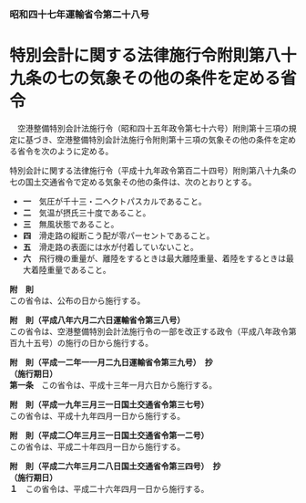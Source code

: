 ### 昭和四十七年運輸省令第二十八号  
# 特別会計に関する法律施行令附則第八十九条の七の気象その他の条件を定める省令  
　空港整備特別会計法施行令（昭和四十五年政令第七十六号）附則第十三項の規定に基づき、空港整備特別会計法施行令附則第十三項の気象その他の条件を定める省令を次のように定める。  
  
特別会計に関する法律施行令（平成十九年政令第百二十四号）附則第八十九条の七の国土交通省令で定める気象その他の条件は、次のとおりとする。  
* **一**　気圧が千十三・二ヘクトパスカルであること。  
* **二**　気温が摂氏三十度であること。  
* **三**　無風状態であること。  
* **四**　滑走路の縦断こう配が零パーセントであること。  
* **五**　滑走路の表面には水が付着していないこと。  
* **六**　飛行機の重量が、離陸をするときは最大離陸重量、着陸をするときは最大着陸重量であること。  
  
**附　則**  
この省令は、公布の日から施行する。  
  
**附　則（平成八年六月二六日運輸省令第三八号）**  
この省令は、空港整備特別会計法施行令の一部を改正する政令（平成八年政令第百九十五号）の施行の日から施行する。  
  
**附　則（平成一二年一一月二九日運輸省令第三九号）　抄**  
**（施行期日）**  
**第一条**　この省令は、平成十三年一月六日から施行する。  
  
**附　則（平成一九年三月三一日国土交通省令第三七号）**  
この省令は、平成十九年四月一日から施行する。  
  
**附　則（平成二〇年三月三一日国土交通省令第一二号）**  
この省令は、平成二十年四月一日から施行する。  
  
**附　則（平成二六年三月二八日国土交通省令第三四号）　抄**  
**（施行期日）**  
**１**　この省令は、平成二十六年四月一日から施行する。  
  

